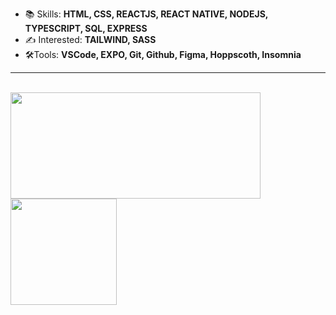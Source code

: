 - 📚 Skills: **HTML, CSS, REACTJS, REACT NATIVE, NODEJS, TYPESCRIPT, SQL, EXPRESS**    
- ✍ Interested: **TAILWIND, SASS**
- 🛠️Tools: **VSCode, EXPO, Git, Github, Figma, Hoppscoth, Insomnia**
<HR> 
   <br>
   <div>
<img height="170em" width="400px" src="https://github-readme-stats.vercel.app/api/top-langs/?username=miguelsantos1&layout=compact&langs_count=7&theme=ocean_dark"/>
      <img height="170em" src="https://github-readme-stats.vercel.app/api?username=miguelsantos1&theme=ocean_dark&show_icons=true"/>
</div>

  


   

